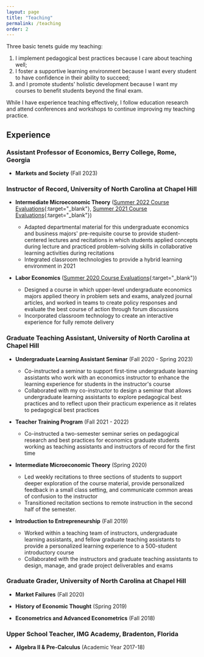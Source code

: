 ```yaml
---
layout: page
title: "Teaching"
permalink: /teaching
order: 2
---
```


Three basic tenets guide my teaching: 
1. I implement pedagogical best practices because I care about teaching well; 
2. I foster a supportive learning environment because I want every student to have confidence in their ability to succeed; 
3. and I promote students' holistic development because I want my courses to benefit students beyond the final exam. 

While I have experience teaching effectively, I follow education research and attend conferences and workshops to continue improving my teaching practice. 

## Experience

### Assistant Professor of Economics, Berry College, Rome, Georgia

- **Markets and Society** (Fall 2023)

### Instructor of Record, University of North Carolina at Chapel Hill

- **Intermediate Microeconomic Theory** ([Summer 2022 Course Evaluations](https://drive.google.com/file/d/1BMYlQrLQC4Qpt8x_T-HX1DHAT24V1CUM/view?usp=sharing){:target="_blank"}, [Summer 2021 Course Evaluations](https://drive.google.com/file/d/1R8QnHFKJKf6mZ40ldRdjmd-uhp-5rbB0/view?usp=sharing){:target="_blank"})
  - Adapted departmental material for this undergraduate economics and business majors' pre-requisite course to provide student-centered lectures and recitations in which students applied concepts during lecture and practiced problem-solving skills in collaborative learning activities during recitations
  - Integrated classroom technologies to provide a hybrid learning environment in 2021

- **Labor Economics** ([Summer 2020 Course Evaluations](https://drive.google.com/file/d/17JvViQ0njJDOqKK3IFPXXMIt2BMPUd71/view?usp=sharing){:target="_blank"})
  - Designed a course in which upper-level undergraduate economics majors applied theory in problem sets and exams, analyzed journal articles, and worked in teams to create policy responses and evaluate the best course of action through forum discussions
  - Incorporated classroom technology to create an interactive experience for fully remote delivery

### Graduate Teaching Assistant, University of North Carolina at Chapel Hill

- **Undergraduate Learning Assistant Seminar** (Fall 2020 - Spring 2023)
  - Co-instructed a seminar to support first-time undergraduate learning assistants who work with an economics instructor to enhance the learning experience for students in the instructor's course
  - Collaborated with my co-instructor to design a seminar that allows undergraduate learning assistants to explore pedagogical best practices and to reflect upon their practicum experience as it relates to pedagogical best practices

- **Teacher Training Program** (Fall 2021 - 2022)
  - Co-instructed a two-semester seminar series on pedagogical research and best practices for economics graduate students working as teaching assistants and instructors of record for the first time

- **Intermediate Microeconomic Theory** (Spring 2020)
  - Led weekly recitations to three sections of students to support deeper exploration of the course material, provide personalized feedback in a small class setting, and communicate common areas of confusion to the instructor
  - Transitioned recitation sections to remote instruction in the second half of the semester.

- **Introduction to Entrepreneurship** (Fall 2019)
  - Worked within a teaching team of instructors, undergraduate learning assistants, and fellow graduate teaching assistants to provide a personalized learning experience to a 500-student introductory course
  - Collaborated with the instructors and graduate teaching assistants to design, manage, and grade project deliverables and exams

### Graduate Grader, University of North Carolina at Chapel Hill

- **Market Failures** (Fall 2020)

- **History of Economic Thought** (Spring 2019)

- **Econometrics and Advanced Econometrics** (Fall 2018)

### Upper School Teacher, IMG Academy, Bradenton, Florida

- **Algebra II & Pre-Calculus** (Academic Year 2017-18)
